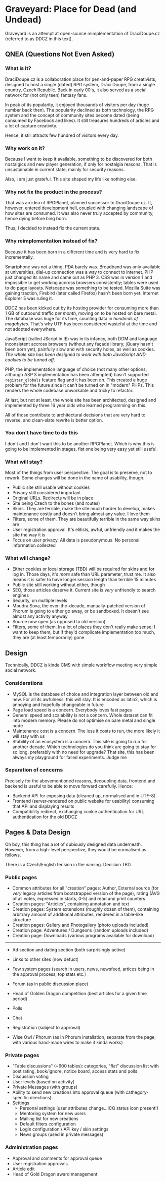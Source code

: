 # Graveyard: Place for Dead (and Undead)

Graveyard is an attempt at open-source reimplementation of DraciDoupe.cz (referred to as DDCZ in this text).

## QNEA (Questions Not Even Asked)

### What is it?

DraciDoupe.cz is a collaboration place for pen-and-paper RPG creativists, designed to host a single (dated) RPG system, Draci Doupe, from a single country, Czech Republic. Back in early 00's, it also served as a social network for (not only teen) fantasy fans.

In peak of its popularity, it enjoyed thousands of visitors per day (huge number back then). The popularity declined as both technology, the RPG system and the concept of community sites become dated (being consumed by Facebook and likes). It still treasures hundreds of articles and a lot of capture creativity.

Hence, it still attracts few hundred of visitors every day.

### Why work on it?

Because I want to keep it available, something to be discovered for both nostalgics and new player generation, if only for nostalgia reasons. That is unsustainable in current state, mainly for security reasons. 

Also, I am just grateful. This site shaped my life like nothing else.

### Why not fix the product in the process?

That was an idea of RPGPlanet, planned successor to DraciDoupe.cz. It, however, entered development hell, coupled with changing landscape of how sites are consumed. It was also never truly accepted by community, hence dying before bing born. 

Thus, I decided to instead fix the current state. 

### Why reimplementation instead of fix?

Because it has been born in a different time and is very hard to fix incrementally. 

Smartphone was not a thing, PDA barely was. Broadband was only available at universities, dial-up connection was a way to connect to internet. PHP just changed its name and came out as PHP 3. CSS was in version 1 and impossible to get working accross browsers consistently; tables were used to do page layouts. Netscape was something to be tested. Mozilla Suite was gaining traction, Firebird (later called Firefox) hasn't been born yet. Internet Explorer 5 was ruling it.

DDCZ has been kicked out by its hosting provider for consuming more than 1 GB of outbound traffic _per month_, moving on to be hosted on bare metal. The database was huge for its time, counting data in _hundreds of megabytes_. That's why UTF has been considered wasteful at the time and not adopted everywhere. 

JavaScript (called JScript in IE) was in its infancy, both DOM and language inconsistent accross browsers (without any façade library; jQuary hasn't been born yet), painfully slow and with security holes, as well as cookies. _The whole site has been designed to work with both JavaScript AND cookies to be turned off_. 

PHP, the implementation language of choice (not many other options, although ASP 3 implementation has been attempted) hasn't supported `register_globals` feature flag and it has been _on_. This created a huge problem for the future since it can't be turned on in "modern" PHPs. This renders the whole codebase unworkable and tricky to refactor.

At last, but not at least, the whole site has been architected, designed and implemented by three 16 year olds who learned programming on this. 

All of those contribute to architectural decisions that are very hard to reverse, and clean-slate rewrite is better option. 

### You don't have time to do this

I don't and I don't want this to be another RPGPlanet. Which is why this is going to be implemented in stages, fist one being very easy yet still useful. 

### What will stay?

Most of the things from user perspective. The goal is to preserve, not to rework. Some changes will be done in the name of usability, though.

* Public site still usable without cookies
* Privacy still considered important
* Original URLs. Redirects will be in place
* Site being Czech to the bones (and routes)
* Skins. They are terrible, make the site much harder to develop, makes maintenance costly and doesn't bring almost any value. I love them
* Filters, some of them. They are beautifully terrible in the same way skins are
* User registration approval. It's elitists, awful, unfriendly and it makes the site the way it is
* Focus on user privacy. All data is pseudonymous. No personal information collected

### What will change?

* Either cookies or local storage (TBD) will be required for skins and for log in. Those days, it's _more_ safe than URL parameter, trust me. It also means it is safer to have longer session length than terrible 15 minutes
* Public site still working without either, though
* SEO, those articles deserve it. Current site is _very_ unfriendly to search engines
* Security, on multiple levels
* Moudra Sova, the over-the-decade, manually-patched version of Phorum is going to either go away, or be sandboxed. It doesn't see almost any activity anyway
* Source now open (as opposed to old version)
* Filters, some of them. In a lot of places they don't really make sense; I want to keep them, but if they'd complicate implementation too much, they are (at least temporarily) gone

## Design 

Technically, DDCZ is kinda CMS with simple workflow meeting very simple social network. 

### Considerations

* MySQL is the database of choice and integration layer between old and new. For all its awfulness, this will stay. It is encoded as latin2, which is annoying and hopefully changeable in future
* Page load speed is a concern. Everybody loves fast pages
* General speed and scalability is not a concern. Whole dataset can fit into modern memory. Please do not optimise on bare metal and single node
* Maintenance cost is a concern. The less it costs to run, the more likely it will stay with us
* Stability of an ecosystem is a concern. This site is going to run for another decade. Which technologies do you think are going to stay for so long, preferably with no need for upgrade? That site, this has been always my playground for failed experiments. Judge me

### Separation of concerns

Precisely for the abovementioned reasons, decoupling data, frontend and backend is useful to be able to move forward carefully. Hence:

* Backend API for exposing data (cleaned up, normalised and in UTF-8)
* Frontend (server-rendered on public website for usability) consuming that API and displaying results
* Compatibility redirect, exchanging cookie authentication for URL authentication for the old DDCZ

## Pages & Data Design

Oh boy, this thing has a _lot_ of dubiously designed data underneath. However, from a high-level perspective, they would be normalised as follows.

There is a Czech/English tension in the naming. Decision TBD. 

### Public pages

* Common attributes for all "creation" pages: Author, External source (for _very_ legacy articles from bootstrapped version of the page), rating (AVG of all votes, expressed in starts, 0-5) and read and print counters
* Creation pages: "Articles", containing annotation and text
* Creation pages: System extensions (roughly dozen of them), containing arbitrary amount of additional attributes, rendered in a table-like structure
* Creation pages: Gallery and Photogallery (photo uploads included)
* Creation page: Adventures / Dungeons (random uploads included)
* Creation page: Downloads (various programs available for download)

---
* Ad section and dating section (both surprisingly active)
* Links to other sites (now defuct)
* Few system pages (search in users, news, newsfeed, artices being in the approval process, top stats etc.)
* Forum (as in public discussion place)
* Head of Golden Dragon competition (best articles for a given time period)
* Polls
* Chat

* Registration (subject to approval)
* Wise Owl / Phorum (as in Phorum installation, separate from the page, with various hand-made wires to make it kinda works)

### Private pages

* "Table discussions" (~600 tables): categories, "flat" discussion list with post rating, book/ignore, notice board, access stats and polls
* Discussion voting
* User levels (based on activity)
* Private Messages (with groups)
* Ability to send new creations into approval queue (with cathegory-specific directions)
* Settings
    * Personal settings (user attributes change...ICQ status icon present!)
    * Mentoring system for new users
    * Mailing list for new creations
    * Default filters configuration
    * Login configuration / API key / skin settings
    * News groups (used in private messages)

### Administration pages

* Approval and comments for approval queue
* User registration approvals
* Article edit
* Head of Gold Dragon award management

